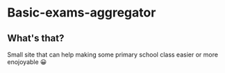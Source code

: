 # Basic-exams-aggregator

## What's that?

Small site that can help making some primary school class easier or more enojoyable 😀 
